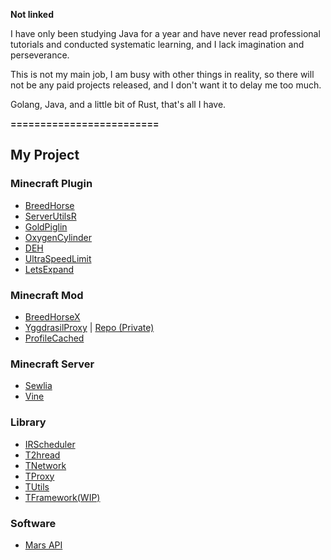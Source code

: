 **Not linked**

I have only been studying Java for a year and have never read professional tutorials and conducted systematic learning, and I lack imagination and perseverance.

This is not my main job, I am busy with other things in reality, so there will not be any paid projects released, and I don't want it to delay me too much.

Golang, Java, and a little bit of Rust, that's all I have.

**=========================**
## My Project

### Minecraft Plugin
- [BreedHorse](https://github.com/404Setup/BreedHorse)
- [ServerUtilsR](https://github.com/404Setup/ServerUtils)
- [GoldPiglin](https://github.com/404Setup/GoldPiglin)
- [OxygenCylinder](https://github.com/404Setup/OxygenCylinder)
- [DEH](https://github.com/404Setup/deh)
- [UltraSpeedLimit](https://github.com/LevelTranic/UltraSpeedLimit)
- [LetsExpand](https://modrinth.com/plugin/lets-expand)

### Minecraft Mod
- [BreedHorseX](https://modrinth.com/plugin/breedhorse)
- [YggdrasilProxy](https://modrinth.com/mod/yggdrasil-proxy) | [Repo (Private)](https://github.com/404Setup/YggdrasilProxy)
- [ProfileCached](https://modrinth.com/mod/profile-cached)
  
### Minecraft Server
- [Sewlia](https://github.com/404Setup/Sewlia)
- [Vine](https://github.com/404Setup/Vine)

### Library
- [IRScheduler](https://github.com/404Setup/irs)
- [T2hread](https://github.com/404Setup/t-thread)
- [TNetwork](https://github.com/404Setup/t-network)
- [TProxy](https://github.com/404Setup/t-proxy)
- [TUtils](https://github.com/404Setup/t-utils)
- [TFramework(WIP)](https://github.com/404Setup/t-base)

### Software
- [Mars API](https://github.com/404Setup/Mars)
